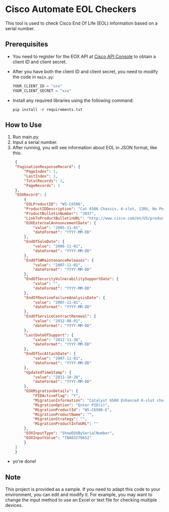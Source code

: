 # Cisco Automate EOL Checkers

This tool is used to check Cisco End Of Life (EOL) information based on a serial number.

## Prerequisites

- You need to register for the EOX API at [Cisco API Console](https://apiconsole.cisco.com) to obtain a client ID and client secret.
- After you have both the client ID and client secret, you need to modify the code in `main.py`:

  ```python
  YOUR_CLIENT_ID = "xxx"
  YOUR_CLIENT_SECRET = "xxx"
- Install any required libraries using the following command:

  ```shell
  pip install -r requirements.txt

## How to Use
1. Run main.py.
2. Input a serial number.
3. After running, you will see information about EOL in JSON format, like this:
   ```json
    {
    "PaginationResponseRecord": {
        "PageIndex": 1,
        "LastIndex": 1,
        "TotalRecords": 1,
        "PageRecords": 1
    },
    "EOXRecord": [
        {
        "EOLProductID": "WS-C6506",
        "ProductIDDescription": "Cat 6506 Chassis, 6-slot, 12RU, No Power Supply, No Fan Tray",
        "ProductBulletinNumber": "3037",
        "LinkToProductBulletinURL": "http://www.cisco.com/en/US/products/hw/switches/ps708/prod_eol_notice0900aecd8035ece4.html",
        "EOXExternalAnnouncementDate": {
            "value": "2005-11-01",
            "dateFormat": "YYYY-MM-DD"
        },
        "EndOfSaleDate": {
            "value": "2006-11-01",
            "dateFormat": "YYYY-MM-DD"
        },
        "EndOfSWMaintenanceReleases": {
            "value": "2007-11-01",
            "dateFormat": "YYYY-MM-DD"
        },
        "EndOfSecurityVulnerabilitySupportDate": {
            "value": "",
            "dateFormat": "YYYY-MM-DD"
        },
        "EndOfRoutineFailureAnalysisDate": {
            "value": "2007-11-01",
            "dateFormat": "YYYY-MM-DD"
        },
        "EndOfServiceContractRenewal": {
            "value": "2012-08-01",
            "dateFormat": "YYYY-MM-DD"
        },
        "LastDateOfSupport": {
            "value": "2012-11-30",
            "dateFormat": "YYYY-MM-DD"
        },
        "EndOfSvcAttachDate": {
            "value": "2007-11-01",
            "dateFormat": "YYYY-MM-DD"
        },
        "UpdatedTimeStamp": {
            "value": "2011-10-28",
            "dateFormat": "YYYY-MM-DD"
        },
        "EOXMigrationDetails": {
            "PIDActiveFlag": "Y",
            "MigrationInformation": "Catalyst 6500 Enhanced 6-slot chassis, 12RU, no PS, no Fan Tray",
            "MigrationOption": "Enter PID(s)",
            "MigrationProductId": "WS-C6506-E",
            "MigrationProductName": "",
            "MigrationStrategy": "",
            "MigrationProductInfoURL": ""
        },
        "EOXInputType": "ShowEOXBySerialNumber",
        "EOXInputValue": "TBA03270652"
        }
    ]
    }
   ```
- yo're done!


## Note
This project is provided as a sample. If you need to adapt this code to your environment, you can edit and modify it. For example, you may want to change the input method to use an Excel or text file for checking multiple devices.

